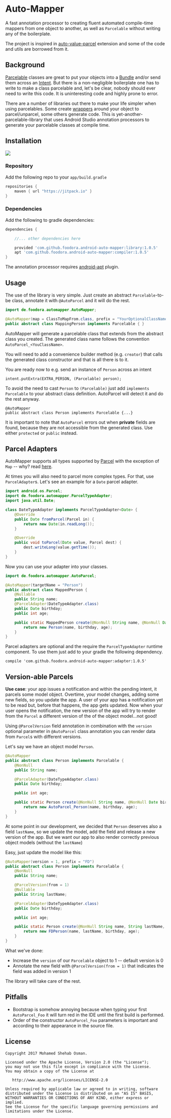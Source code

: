 # Auto-Mapper

A fast annotation processor to creating fluent automated compile-time mappers from one object to another, as well as
`Parcelable` without writing any of the boilerplate.

The project is inspired in [auto-value-parcel](https://github.com/aitorvs/auto-parcel)
extension and some of the code and utils are borrowed from it.

## Background

[Parcelable](https://developer.android.com/reference/android/os/Parcelable.html) classes
are great to put your objects into a [Bundle](https://developer.android.com/reference/android/os/Bundle.html)
and/or send them across an [Intent](https://developer.android.com/reference/android/content/Intent.html).
But there is a non-negligible boilerplate one has to write to make a class
parcelable and, let's be clear, nobody should ever need to write this code.
It is uninteresting code and highly prone to error.

There are a number of libraries out there to make your life simpler when
using parcelables. Some create [wrappers](https://github.com/johncarl81/parceler) around your object to parcel/unparcel,
some others generate code.
This is yet-another-parcelable-library that uses Android Studio
annotation processors to generate your parcelable classes at compile time.

## Installation
[![](https://jitpack.io/v/foodora/android-auto-mapper.svg)](https://jitpack.io/#foodora/android-auto-mapper)

### Repository

Add the following repo to your `app/build.gradle`

```gradle
repositories {
    maven { url "https://jitpack.io" }
}
```

### Dependencies

Add the following to gradle dependencies:

```gradle
dependencies {

    //... other dependencies here

    provided 'com.github.foodora.android-auto-mapper:library:1.0.5'
    apt 'com.github.foodora.android-auto-mapper:compiler:1.0.5'
}
```

The annotation processor requires [android-apt](https://bitbucket.org/hvisser/android-apt) plugin.

## Usage

The use of the library is very simple.
Just create an abstract `Parcelable`-to-be class, annotate it with `@AutoParcel` and
it will do the rest.

```java
import de.foodora.automapper.AutoMapper;

@AutoMapper(map = ClassToMapFrom.class, prefix = "YourOptionalClassNamePrefix", targetName = "OrSimplyFinalClassName", parcelable = true)
public abstract class MappingPerson implements Parcelable { }
```

AutoMapper will generate a parcelable class that extends from the abstract
class you created. The generated class name follows the convention `AutoParcel_<YouClassName>`.

You will need to add a convenience builder method (e.g. `creator`) that
calls the generated class constructor and that is all there is to it.

You are ready now to e.g. send an instance of `Person` across an intent

```
intent.putExtra(EXTRA_PERSON, (Parcelable) person);
```

To avoid the need to cast `Person` to `(Parcelable)` just add `implements Parcelable`
to your abstract class definition. AutoParcel will detect it and do the rest anyway.

```
@AutoMapper
public abstract class Person implements Parcelable {...}
```

It is important to note that `AutoParcel` errors out when **private** fields are found, because
they are not accessible from the generated class. Use either `protected` or `public` instead.

## Parcel Adapters

AutoMapper supports all types supported by [Parcel](https://developer.android.com/reference/android/os/Parcel.html)
with the exception of `Map` -- why? read [here](https://developer.android.com/reference/android/os/Parcel.html).

At times you will also need to parcel more complex types. For that, use `ParcelAdapter`s.
Let's see an example for a `Date` parcel adapter.

```java
import android.os.Parcel;
import de.foodora.automapper.ParcelTypeAdapter;
import java.util.Date;

class DateTypeAdapter implements ParcelTypeAdapter<Date> {
    @Override
    public Date fromParcel(Parcel in) {
        return new Date(in.readLong());
    }

    @Override
    public void toParcel(Date value, Parcel dest) {
        dest.writeLong(value.getTime());
    }
}
```

Now you can use your adapter into your classes.

```java
import de.foodora.automapper.AutoParcel;

@AutoMapper(targetName = "Person")
public abstract class MappedPerson {
    @Nullable
    public String name;
    @ParcelAdapter(DateTypeAdapter.class)
    public Date birthday;
    public int age;

    public static MappedPerson create(@NonNull String name, @NonNull Date birthday, int age) {
        return new Person(name, birthday, age);
    }
}
```

Parcel adapters are optional and the require the `ParcelTypeAdapter` runtime component.
To use them just add to your gradle the following dependency.

```
compile 'com.github.foodora.android-auto-mapper:adapter:1.0.5'
```

## Version-able Parcels

**Use case**: your app issues a notification and within the pending intent, it parcels some model object.
Overtime, your model changes, adding some new fields, so you update the app. A user of your app has a notification
yet to be read but, before that happens, the app gets updated.
Now when your user opens the notification, the new version of the app will try to render from the `Parcel`
a different version of the of the object model...not good!

Using `@ParcelVersion` field annotation in combination with the `version`
optional parameter in `@AutoParcel` class annotation you can render data from `Parcel`s with different
versions.

Let's say we have an object model `Person`.

```java
@AutoMapper
public abstract class Person implements Parcelable {
    @NonNull
    public String name;

    @ParcelAdapter(DateTypeAdapter.class)
    public Date birthday;

    public int age;

    public static Person create(@NonNull String name, @NonNull Date birthday, int age) {
        return new AutoParcel_Person(name, birthday, age);
    }
}
```

At some point in our development, we decided that `Person` deserves also a field `lastName`, so we update the
model, add the field and release a new version of the app.
But we want our app to also render correctly previous object models (without the `lastName`)

Easy, just update the model like this:

```java
@AutoMapper(version = 1, prefix = "FD")
public abstract class Person implements Parcelable {
    @NonNull
    public String name;

    @ParcelVersion(from = 1)
    @Nullable
    public String lastName;

    @ParcelAdapter(DateTypeAdapter.class)
    public Date birthday;

    public int age;

    public static Person create(@NonNull String name, String lastName, @NonNull Date birthday, int age) {
        return new FDPerson(name, lastName, birthday, age);
    }
}
```

What we've done:
- Increase the `version` of our `Parcelable` object to 1 -- default version is 0
- Annotate the new field  with `@ParcelVersion(from = 1)` that indicates the field was added in version 1

The library will take care of the rest.

## Pitfalls

- Bootstrap is somehow annoying because when typing your first `AutoParcel_Foo`
it will turn red in the IDE until the first build is performed.
- Order of the constructor `AutoParcel_Foo` parameters is important and
according to their appearance in the source file.

## License

```
Copyright 2017 Mohamed Shehab Osman.

Licensed under the Apache License, Version 2.0 (the "License");
you may not use this file except in compliance with the License.
You may obtain a copy of the License at

   http://www.apache.org/licenses/LICENSE-2.0

Unless required by applicable law or agreed to in writing, software
distributed under the License is distributed on an "AS IS" BASIS,
WITHOUT WARRANTIES OR CONDITIONS OF ANY KIND, either express or implied.
See the License for the specific language governing permissions and
limitations under the License.
```
